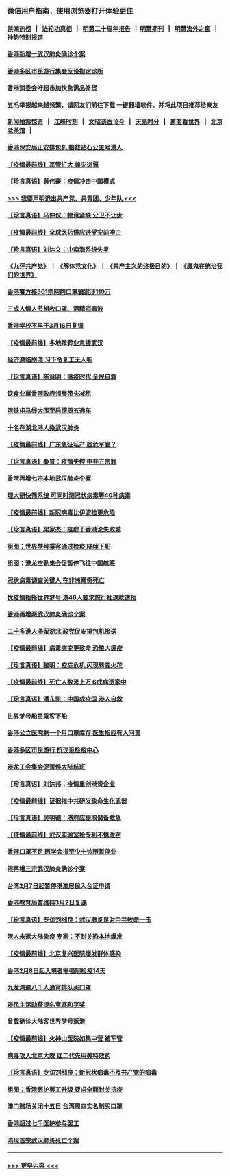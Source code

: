 ### [微信用户指南，使用浏览器打开体验更佳](https://github.com/gfw-breaker/banned-news1/blob/master/indexes/wechat-guide.md?t=0)
#### [禁闻热榜](热点新闻.md?t=0)  &nbsp;&nbsp;|&nbsp;&nbsp; [法轮功真相](https://github.com/gfw-breaker/truth/blob/master/README.md?t=0) &nbsp;&nbsp;|&nbsp;&nbsp; [明慧二十周年报告](https://github.com/gfw-breaker/mh-reports/blob/master/README.md?t=0) &nbsp;&nbsp;|&nbsp;&nbsp;[明慧期刊](https://github.com/gfw-breaker/mh-qikan) &nbsp;&nbsp;|&nbsp;&nbsp; [明慧海外之窗](https://github.com/gfw-breaker/mh-news/blob/master/README.md?t=0) &nbsp;&nbsp;|&nbsp;&nbsp; [神韵特别报道](https://github.com/gfw-breaker/mh-news/blob/master/shenyun.md?t=0)
#### [香港新增一武汉肺炎确诊个案](../pages/nsc415/n11874044.md?t=02171602) 
#### [香港多区市民游行集会反设指定诊所](../pages/nsc415/n11874017.md?t=02171602) 
#### [香港消委会吁超市加快急需品补货](../pages/nsc415/n11874003.md?t=02171602) 
#### 五毛举报越来越频繁，请网友们前往下载 [一键翻墙软件](https://github.com/gfw-breaker/ssr-accounts)，并将此项目推荐给亲友
#### [新闻拍案惊奇](https://github.com/gfw-breaker/banned-news1/blob/master/pages/link4.md) &nbsp;&nbsp;|&nbsp;&nbsp; [江峰时刻](https://github.com/gfw-breaker/banned-news1/blob/master/pages/link4.md) &nbsp;&nbsp;|&nbsp;&nbsp; [文昭谈古论今](https://github.com/gfw-breaker/banned-news1/blob/master/pages/link4.md) &nbsp;&nbsp;|&nbsp;&nbsp; [天亮时分](https://github.com/gfw-breaker/banned-news1/blob/master/pages/link4.md) &nbsp;&nbsp;|&nbsp;&nbsp; [萧茗看世界](https://github.com/gfw-breaker/banned-news1/blob/master/pages/link4.md) &nbsp;&nbsp;|&nbsp;&nbsp; [北京老茶馆](https://github.com/gfw-breaker/banned-news1/blob/master/pages/link4.md) &nbsp;&nbsp;|&nbsp;&nbsp; 
#### [香港保安局正安排包机 接载钻石公主号港人](../pages/nsc415/n11873932.md?t=02171602) 
#### [【疫情最前线】军管扩大 蝗灾进逼](../pages/nsc415/n11873780.md?t=02171602) 
#### [【珍言真语】黄伟豪：疫情冲击中国模式](../pages/nsc415/n11873482.md?t=02171602) 
#### [>>> 我要声明退出共产党、共青团、少年队 <<<](https://github.com/begood0513/goodnews/blob/master/quit/letter.md) 
#### [【珍言真语】马仲仪：物资紧缺 公卫不让步](../pages/nsc415/n11872315.md?t=02171602) 
#### [【疫情最前线】全球医药供应链受空前冲击](../pages/nsc415/n11869614.md?t=02171602) 
#### [【珍言真语】刘达文：中南海系统失灵](../pages/nsc415/n11869465.md?t=02171602) 
#### [《九评共产党》](https://github.com/begood0513/9ping.md/blob/master/README.md) &nbsp;|&nbsp; [《解体党文化》](../../../../jtdwh.md/blob/master/README.md)  &nbsp;|&nbsp; [《共产主义的终极目的》](../../../../gczydzjmd.md/blob/master/README.md) &nbsp;|&nbsp; [《魔鬼在统治我们的世界》](../../../../mgztzwmdsj.md/blob/master/README.md) 
#### [香港警方接301宗网购口罩骗案涉110万](../pages/nsc415/n11867572.md?t=02171602) 
#### [三成人情人节想收口罩、酒精消毒液](../pages/nsc415/n11867523.md?t=02171602) 
#### [香港学校不早于3月16日复课](../pages/nsc415/n11867498.md?t=02171602) 
#### [【疫情最前线】多地殡葬业急援武汉](../pages/nsc415/n11866914.md?t=02171602) 
#### [经济濒临崩溃 习下令复工无人听](../pages/nsc415/n11867269.md?t=02171602) 
#### [【珍言真语】陈竟明：瘟疫时代 全民自救](../pages/nsc415/n11866765.md?t=02171602) 
#### [饮食业冀香港政府领展带头减租](../pages/nsc415/n11864876.md?t=02171602) 
#### [港铁屯马线大围至启德周五通车](../pages/nsc415/n11864842.md?t=02171602) 
#### [十名在湖北港人染武汉肺炎](../pages/nsc415/n11864807.md?t=02171602) 
#### [【疫情最前线】广东急征私产 趁危军管？](../pages/nsc415/n11864205.md?t=02171602) 
#### [【珍言真语】桑普：疫情失控 中共五宗罪](../pages/nsc415/n11864157.md?t=02171602) 
#### [香港再增七宗本地武汉肺炎个案](../pages/nsc415/n11862405.md?t=02171602) 
#### [理大研快筛系统 可同时测冠状病毒等40种病毒](../pages/nsc415/n11862376.md?t=02171602) 
#### [【疫情最前线】新冠病毒比伊波拉更危险](../pages/nsc415/n11862199.md?t=02171602) 
#### [【珍言真语】梁家杰：疫症下香港沦失败城](../pages/nsc415/n11861588.md?t=02171602) 
#### [组图：世界梦号乘客通过检疫 陆续下船](../pages/nsc415/n11858302.md?t=02171602) 
#### [组图：港龙空勤集会促暂停飞往中国航班](../pages/nsc415/n11858190.md?t=02171602) 
#### [冠状病毒调查关键人 在非洲离奇死亡](../pages/nsc415/n11859798.md?t=02171602) 
#### [忧疫情拒搭世界梦号 港46人要求旅行社退款遭拒](../pages/nsc415/n11859849.md?t=02171602) 
#### [香港再增两武汉肺炎确诊个案](../pages/nsc415/n11859833.md?t=02171602) 
#### [二千多港人滞留湖北 政党促安排包机接送](../pages/nsc415/n11859831.md?t=02171602) 
#### [【疫情最前线】病毒突变更致命 恐酿大瘟疫](../pages/nsc415/n11859604.md?t=02171602) 
#### [【珍言真语】黎明：疫症危机 闪现转变火花](../pages/nsc415/n11859199.md?t=02171602) 
#### [【疫情最前线】死亡人数恐上万 6成病逝家中](../pages/nsc415/n11856687.md?t=02171602) 
#### [【珍言真语】潘东凯：中国成疫国 港人自救](../pages/nsc415/n11856962.md?t=02171602) 
#### [世界梦号船员乘客下船](../pages/nsc415/n11856883.md?t=02171602) 
#### [香港公立医院剩一个月口罩库存 医生指应有人问责](../pages/nsc415/n11856875.md?t=02171602) 
#### [香港多区市民游行 抗议设检疫中心](../pages/nsc415/n11856866.md?t=02171602) 
#### [港龙工会集会促暂停大陆航班](../pages/nsc415/n11856840.md?t=02171602) 
#### [【珍言真语】刘达邦：疫情重创港资企业](../pages/nsc415/n11854274.md?t=02171602) 
#### [【疫情最前线】证据指中共研发致命生化武器](../pages/nsc415/n11853087.md?t=02171602) 
#### [【珍言真语】吴明德：港府应提取储备救急](../pages/nsc415/n11852734.md?t=02171602) 
#### [【疫情最前线】武汉实验室抢专利不慎泄密](../pages/nsc415/n11850310.md?t=02171602) 
#### [香港口罩不足 医学会指至少十诊所暂停业](../pages/nsc415/n11850301.md?t=02171602) 
#### [港再增三宗武汉肺炎确诊个案](../pages/nsc415/n11850328.md?t=02171602) 
#### [台湾2月7日起暂停港澳居民入台证申请](../pages/nsc415/n11850304.md?t=02171602) 
#### [香港教育局暂维持3月2日复课](../pages/nsc415/n11850260.md?t=02171602) 
#### [【珍言真语】专访刘细良：武汉肺炎是对中共致命一击](../pages/nsc415/n11849934.md?t=02171602) 
#### [港人未返大陆染疫 专家：不封关恐本地爆发](../pages/nsc415/n11848021.md?t=02171602) 
#### [【疫情最前线】北京复兴医院爆发群体感染](../pages/nsc415/n11847626.md?t=02171602) 
#### [香港2月8日起入境者需强制检疫14天](../pages/nsc415/n11847658.md?t=02171602) 
#### [九龙湾逾八千人通宵排队买口罩](../pages/nsc415/n11847647.md?t=02171602) 
#### [港民主运动获提名竞逐和平奖](../pages/nsc415/n11847633.md?t=02171602) 
#### [曾载确诊大陆客世界梦号返港](../pages/nsc415/n11847608.md?t=02171602) 
#### [【疫情最前线】火神山医院如集中营 被军管](../pages/nsc415/n11847524.md?t=02171602) 
#### [病毒攻入北京大院 红二代先用美特效药](../pages/nsc415/n11847427.md?t=02171602) 
#### [【珍言真语】专访刘细良：新冠状病毒不及共产党的病毒](../pages/nsc415/n11847164.md?t=02171602) 
#### [组图：香港医护罢工升级 要求全面封关抗疫](../pages/nsc415/n11844107.md?t=02171602) 
#### [澳门赌场关闭十五日 台湾周四实名制买口罩](../pages/nsc415/n11845083.md?t=02171602) 
#### [香港超过七千医护参与罢工](../pages/nsc415/n11845051.md?t=02171602) 
#### [港现首宗武汉肺炎死亡个案](../pages/nsc415/n11844998.md?t=02171602) 

----
#### [ >>> 更早内容 <<< ](../indexes/nsc415-earlier.md)
